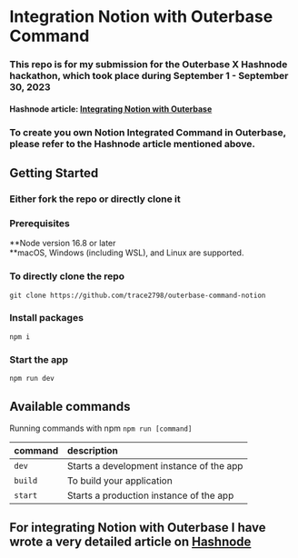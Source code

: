 # Integration Notion with Outerbase Command

### This repo is for my submission for the Outerbase X Hashnode hackathon, which took place during September 1 - September 30, 2023

#### Hashnode article: [Integrating Notion with Outerbase](https://shreyas-chaliha.hashnode.dev/integrating-notion-with-outerbase) 

### To create you own Notion Integrated Command in Outerbase, please refer to the Hashnode article mentioned above.

## Getting Started

### Either fork the repo or directly clone it

### Prerequisites

**Node version 16.8 or later  
**macOS, Windows (including WSL), and Linux are supported.

### To directly clone the repo

```shell
git clone https://github.com/trace2798/outerbase-command-notion
```

### Install packages

```shell
npm i
```

### Start the app

```shell
npm run dev
```

## Available commands

Running commands with npm `npm run [command]`

| command         | description                              |
| :-------------- | :--------------------------------------- |
| `dev`           | Starts a development instance of the app |
| `build`         | To build your application                |
| `start`         | Starts a production  instance of the app |


## For integrating Notion with Outerbase I have wrote a very detailed article on [Hashnode](https://shreyas-chaliha.hashnode.dev/integrating-notion-with-outerbase)

